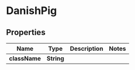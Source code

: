 

# DanishPig

## Properties

Name | Type | Description | Notes
------------ | ------------- | ------------- | -------------
**className** | **String** |  | 



